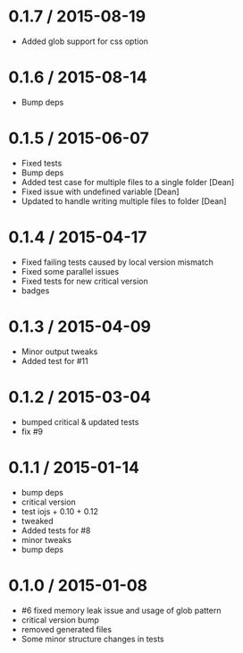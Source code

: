 0.1.7 / 2015-08-19
==================

  * Added glob support for css option

0.1.6 / 2015-08-14
==================

  * Bump deps

0.1.5 / 2015-06-07
==================

  * Fixed tests
  * Bump deps
  * Added test case for multiple files to a single folder [Dean]
  * Fixed issue with undefined variable [Dean]
  * Updated to handle writing multiple files to folder [Dean]

0.1.4 / 2015-04-17
==================

  * Fixed failing tests caused by local version mismatch
  * Fixed some parallel issues
  * Fixed tests for new critical version
  * badges

0.1.3 / 2015-04-09
==================

  * Minor output tweaks
  * Added test for #11

0.1.2 / 2015-03-04
==================

  * bumped critical & updated tests
  * fix #9

0.1.1 / 2015-01-14
==================

  * bump deps
  * critical version
  * test iojs + 0.10 + 0.12
  * tweaked
  * Added tests for #8
  * minor tweaks
  * bump deps

0.1.0 / 2015-01-08
==================

  * #6 fixed memory leak issue and usage of glob pattern
  * critical version bump
  * removed generated files
  * Some minor structure changes in tests
